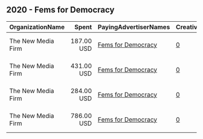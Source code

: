 ## 2020 - Fems for Democracy 
|OrganizationName|Spent|PayingAdvertiserNames|CreativeUrls|Impressions|Genders|AgeBrackets|CountryCodes|BillingAddresses|CandidateBallotInformation|
|:---|---:|:---|:---|---:|:---|:---|:---|:---|:---|
|The New Media Firm|187.00 USD|[Fems for Democracy](2020/Fems_for_Democracy.md)|[0](https://www.snap.com/political-ads/asset/4742bb9bd4cdb87c56fc674ad43d578078c6aeace7952050364678892e903e3c?mediaType=jpg)|30,015|FEMALE|18+|united states|"1730 Rhode Island Ave, NW Ste 213,Washington,20036,US"||
|The New Media Firm|431.00 USD|[Fems for Democracy](2020/Fems_for_Democracy.md)|[0](https://www.snap.com/political-ads/asset/a05d43450c6c2dc368ad931cd0cb15037c4de3ba89687d0607294cb9844aad10?mediaType=mp4)|98,202|FEMALE|18+|united states|"1730 Rhode Island Ave, NW Ste 213,Washington,20036,US"||
|The New Media Firm|284.00 USD|[Fems for Democracy](2020/Fems_for_Democracy.md)|[0](https://www.snap.com/political-ads/asset/afbe9b79be5651c94c25c4a294cdce5012711e858817e614d7b9f8d73e58c73c?mediaType=jpg)|46,049|FEMALE|18+|united states|"1730 Rhode Island Ave, NW Ste 213,Washington,20036,US"||
|The New Media Firm|786.00 USD|[Fems for Democracy](2020/Fems_for_Democracy.md)|[0](https://www.snap.com/political-ads/asset/97a258588f99b34cddcd079b3e79471afd8592784b1d56bb8fc91b27b93f8c6e?mediaType=mp4)|147,614|FEMALE|18+|united states|"1730 Rhode Island Ave, NW Ste 213,Washington,20036,US"||
